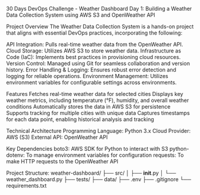 30 Days DevOps Challenge - Weather Dashboard
Day 1: Building a Weather Data Collection System using AWS S3 and OpenWeather API

Project Overview
The Weather Data Collection System is a hands-on project that aligns with essential DevOps practices, incorporating the following:

API Integration: Pulls real-time weather data from the OpenWeather API.
Cloud Storage: Utilizes AWS S3 to store weather data.
Infrastructure as Code (IaC): Implements best practices in provisioning cloud resources.
Version Control: Managed using Git for seamless collaboration and version history.
Error Handling & Logging: Ensures robust error detection and logging for reliable operations.
Environment Management: Utilizes environment variables for configurable settings across environments.

Features
Fetches real-time weather data for selected cities
Displays key weather metrics, including temperature (°F), humidity, and overall weather conditions
Automatically stores the data in AWS S3 for persistence
Supports tracking for multiple cities with unique data
Captures timestamps for each data point, enabling historical analysis and tracking

Technical Architecture
Programming Language: Python 3.x
Cloud Provider: AWS (S3)
External API: OpenWeather API

Key Dependencies
boto3: AWS SDK for Python to interact with S3
python-dotenv: To manage environment variables for configuration
requests: To make HTTP requests to the OpenWeather API

Project Structure:
weather-dashboard/
├── src/
│   ├── __init__.py
│   └── weather_dashboard.py
├── tests/
├── data/
├── .env
├── .gitignore
└── requirements.txt

